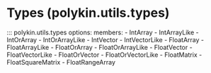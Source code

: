 # Types (polykin.utils.types)

::: polykin.utils.types
    options:
        members:
            - IntArray
            - IntArrayLike
            - IntOrArray
            - IntOrArrayLike
            - IntVector
            - IntVectorLike
            - FloatArray
            - FloatArrayLike
            - FloatOrArray
            - FloatOrArrayLike
            - FloatVector
            - FloatVectorLike
            - FloatOrVector
            - FloatOrVectorLike
            - FloatMatrix
            - FloatSquareMatrix
            - FloatRangeArray
